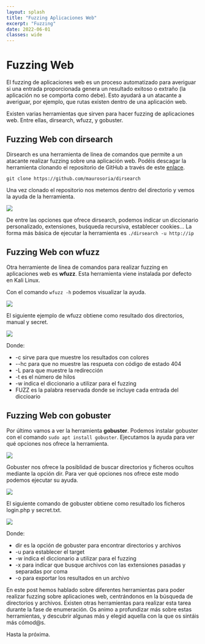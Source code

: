 ```yaml
---
layout: splash
title: "Fuzzing Aplicaciones Web"
excerpt: "Fuzzing" 
date: 2022-06-01
classes: wide
---
```



# Fuzzing Web

El fuzzing de aplicaciones web es un proceso automatizado para averiguar si una entrada proporcionada genera un resultado exitoso o extraño (la aplicación no se comporta
como debe). Esto ayudará a un atacante a averiguar, por ejemplo, que rutas existen dentro de una aplicación web.

Existen varias herramientas que sirven para hacer fuzzing de aplicaciones web. Entre ellas, dirsearch, wfuzz, y gobuster.

## Fuzzing Web con dirsearch

Dirsearch es una herramienta de línea de comandos que permite a un atacante realizar fuzzing sobre una aplicación web. Podéis descagar la herramienta clonando el repositorio de GitHub a través
de este [enlace](https://github.com/maurosoria/dirsearch).

```git clone https://github.com/maurosoria/dirsearch```

Una vez clonado el repositorio nos metemos dentro del directorio y vemos la ayuda de la herramienta.

<img src="../assets/images/dirsearch/ayuda.png">

De entre las opciones que ofrece dirsearch, podemos indicar un diccionario personalizado, extensiones, buśqueda recursiva, establecer cookies...
La forma más básica de ejecutar la herramienta es ```./dirsearch -u http://ip ```

## Fuzzing Web con wfuzz

Otra herramiente de línea de comandos para realizar fuzzing en aplicaciones web es <strong>wfuzz</strong>. Esta herramienta viene instalada por defecto
en Kali Linux.

Con el comando ```wfuzz -h``` podemos visualizar la ayuda.

<img src="../assets/images/dirsearch/wfuzz.png">  

El siguiente ejemplo de wfuzz obtiene como resultado dos directorios, manual y secret.

<img src="../assets/images/dirsearch/wfuzz2.png">

Donde:

- -c sirve para que muestre los resultados con colores
- --hc para que no muestre las respueta con código de estado 404
- -L para que muestre la redirección
- -t es el número de hilos
- -w indica el diccionario a utilizar para el fuzzing
- FUZZ es la palabra reservada donde se incluye cada entrada del diccioario

## Fuzzing Web con gobuster

Por último vamos a ver la herramienta <strong>gobuster</strong>. Podemos instalar gobuster con el comando ```sudo apt install gobuster```. Ejecutamos la ayuda para ver qué opciones
nos ofrece la herramienta.

<img src="../assets/images/dirsearch/gobuster.png">

Gobuster nos ofrece la posiblidad de buscar directorios y ficheros ocultos mediante la opción dir. Para ver qué opciones nos ofrece este modo podemos ejecutar su ayuda.

<img src="../assets/images/dirsearch/gobuster3.png">

El siguiente comando de gobuster obtiene como resultado los ficheros login.php y secret.txt.

<img src="../assets/images/dirsearch/gobuster2.png">

Donde:

- dir es la opción de gobuster para encontrar directorios y archivos
- -u para establecer el target
- -w indica el diccionario a utilizar para el fuzzing
- -x para indicar que busque archivos con las extensiones pasadas y separadas por coma
- -o para exportar los resultados en un archivo
 
En este post hemos hablado sobre diferentes herramientas para poder realizar fuzzing sobre aplicaciones web, centrándonos en la búsqueda de directorios y archivos. Existen otras herramientas
para realizar esta tarea durante la fase de enumeración. Os animo a profundizar más sobre estas herramientas, y descubrir algunas más y elegid aquella con la que os sintáis más cómod@s.

Hasta la próxima.





